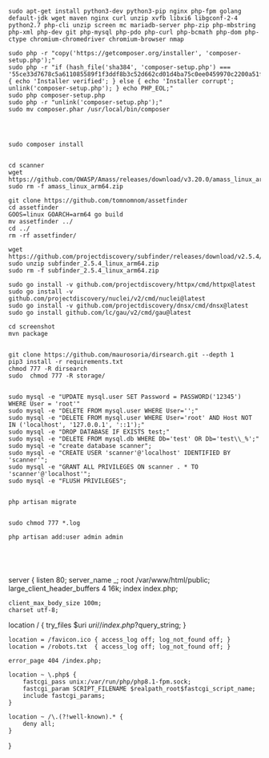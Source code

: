 


#

```
sudo apt-get install python3-dev python3-pip nginx php-fpm golang default-jdk wget maven nginx curl unzip xvfb libxi6 libgconf-2-4 python2.7 php-cli unzip screen mc mariadb-server php-zip php-mbstring php-xml php-dev git php-mysql php-pdo php-curl php-bcmath php-dom php-ctype chromium-chromedriver chromium-browser nmap

sudo php -r "copy('https://getcomposer.org/installer', 'composer-setup.php');"
sudo php -r "if (hash_file('sha384', 'composer-setup.php') === '55ce33d7678c5a611085589f1f3ddf8b3c52d662cd01d4ba75c0ee0459970c2200a51f492d557530c71c15d8dba01eae') { echo 'Installer verified'; } else { echo 'Installer corrupt'; unlink('composer-setup.php'); } echo PHP_EOL;"
sudo php composer-setup.php
sudo php -r "unlink('composer-setup.php');"
sudo mv composer.phar /usr/local/bin/composer




sudo composer install


cd scanner
wget https://github.com/OWASP/Amass/releases/download/v3.20.0/amass_linux_arm64.zip
sudo rm -f amass_linux_arm64.zip

git clone https://github.com/tomnomnom/assetfinder
cd assetfinder
GOOS=linux GOARCH=arm64 go build
mv assetfinder ../
cd ../
rm -rf assetfinder/

wget https://github.com/projectdiscovery/subfinder/releases/download/v2.5.4/subfinder_2.5.4_linux_arm64.zip
sudo unzip subfinder_2.5.4_linux_arm64.zip
sudo rm -f subfinder_2.5.4_linux_arm64.zip

sudo go install -v github.com/projectdiscovery/httpx/cmd/httpx@latest
sudo go install -v github.com/projectdiscovery/nuclei/v2/cmd/nuclei@latest
sudo go install -v github.com/projectdiscovery/dnsx/cmd/dnsx@latest
sudo go install github.com/lc/gau/v2/cmd/gau@latest

cd screenshot
mvn package


git clone https://github.com/maurosoria/dirsearch.git --depth 1
pip3 install -r requirements.txt
chmod 777 -R dirsearch
sudo  chmod 777 -R storage/


sudo mysql -e "UPDATE mysql.user SET Password = PASSWORD('12345') WHERE User = 'root'"
sudo mysql -e "DELETE FROM mysql.user WHERE User='';"
sudo mysql -e "DELETE FROM mysql.user WHERE User='root' AND Host NOT IN ('localhost', '127.0.0.1', '::1');"
sudo mysql -e "DROP DATABASE IF EXISTS test;"
sudo mysql -e "DELETE FROM mysql.db WHERE Db='test' OR Db='test\\_%';"
sudo mysql -e "create database scanner";
sudo mysql -e "CREATE USER 'scanner'@'localhost' IDENTIFIED BY 'scanner'";
sudo mysql -e "GRANT ALL PRIVILEGES ON scanner . * TO 'scanner'@'localhost'";
sudo mysql -e "FLUSH PRIVILEGES";


php artisan migrate


sudo chmod 777 *.log

php artisan add:user admin admin





```
server {
listen 80;
    server_name _;
    root /var/www/html/public;
    large_client_header_buffers 4 16k;
    index index.php;

    client_max_body_size 100m;
    charset utf-8;

  location / {
        try_files $uri $uri/ /index.php?$query_string;
    }

    location = /favicon.ico { access_log off; log_not_found off; }
    location = /robots.txt  { access_log off; log_not_found off; }

    error_page 404 /index.php;

    location ~ \.php$ {
        fastcgi_pass unix:/var/run/php/php8.1-fpm.sock;
        fastcgi_param SCRIPT_FILENAME $realpath_root$fastcgi_script_name;
        include fastcgi_params;
    }

    location ~ /\.(?!well-known).* {
        deny all;
    }
}
```
